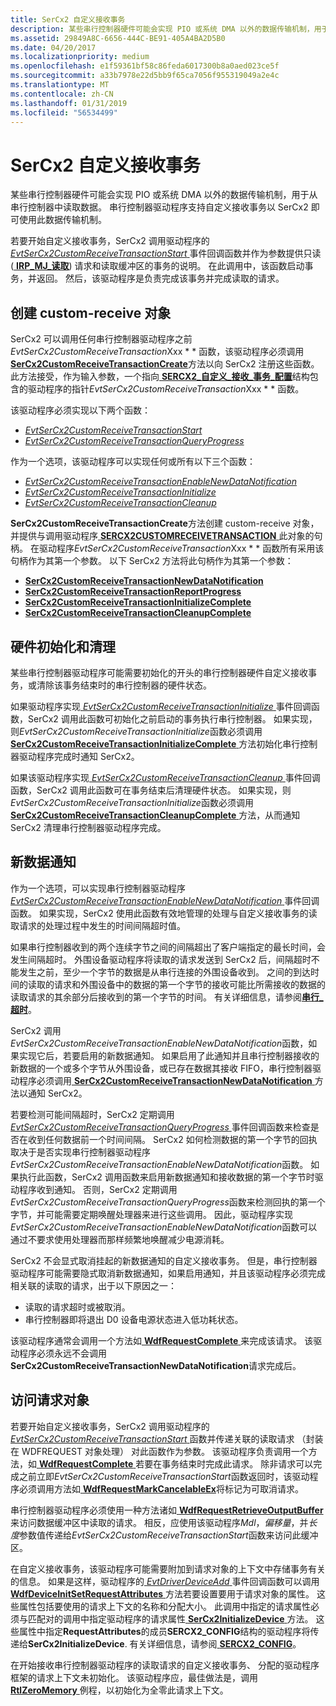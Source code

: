 ```yaml
---
title: SerCx2 自定义接收事务
description: 某些串行控制器硬件可能会实现 PIO 或系统 DMA 以外的数据传输机制，用于从串行控制器中读取数据。
ms.assetid: 29849A8C-6656-444C-BE91-405A4BA2D5B0
ms.date: 04/20/2017
ms.localizationpriority: medium
ms.openlocfilehash: e1f59361bf58c86feda6017300b8a0aed023ce5f
ms.sourcegitcommit: a33b7978e22d5bb9f65ca7056f955319049a2e4c
ms.translationtype: MT
ms.contentlocale: zh-CN
ms.lasthandoff: 01/31/2019
ms.locfileid: "56534499"
---
```

# <a name="sercx2-custom-receive-transactions"></a>SerCx2 自定义接收事务


某些串行控制器硬件可能会实现 PIO 或系统 DMA 以外的数据传输机制，用于从串行控制器中读取数据。 串行控制器驱动程序支持自定义接收事务以 SerCx2 即可使用此数据传输机制。

若要开始自定义接收事务，SerCx2 调用驱动程序的[ *EvtSerCx2CustomReceiveTransactionStart* ](https://msdn.microsoft.com/library/windows/hardware/dn265204)事件回调函数并作为参数提供只读 ([ **IRP\_MJ\_读取**](https://msdn.microsoft.com/library/windows/hardware/ff546883)) 请求和读取缓冲区的事务的说明。 在此调用中，该函数启动事务，并返回。 然后，该驱动程序是负责完成该事务并完成读取的请求。

## <a name="creating-the-custom-receive-object"></a>创建 custom-receive 对象


SerCx2 可以调用任何串行控制器驱动程序之前*EvtSerCx2CustomReceiveTransaction*Xxx * * 函数，该驱动程序必须调用[ **SerCx2CustomReceiveTransactionCreate**](https://msdn.microsoft.com/library/windows/hardware/dn265251)方法以向 SerCx2 注册这些函数。 此方法接受，作为输入参数，一个指向[ **SERCX2\_自定义\_接收\_事务\_配置**](https://msdn.microsoft.com/library/windows/hardware/dn265315)结构包含的驱动程序的指针*EvtSerCx2CustomReceiveTransaction*Xxx * * 函数。

该驱动程序必须实现以下两个函数：

-   [*EvtSerCx2CustomReceiveTransactionStart*](https://msdn.microsoft.com/library/windows/hardware/dn265204)
-   [*EvtSerCx2CustomReceiveTransactionQueryProgress*](https://msdn.microsoft.com/library/windows/hardware/dn265203)

作为一个选项，该驱动程序可以实现任何或所有以下三个函数：

-   [*EvtSerCx2CustomReceiveTransactionEnableNewDataNotification*](https://msdn.microsoft.com/library/windows/hardware/dn265201)
-   [*EvtSerCx2CustomReceiveTransactionInitialize*](https://msdn.microsoft.com/library/windows/hardware/dn265202)
-   [*EvtSerCx2CustomReceiveTransactionCleanup*](https://msdn.microsoft.com/library/windows/hardware/dn265200)

**SerCx2CustomReceiveTransactionCreate**方法创建 custom-receive 对象，并提供与调用驱动程序[ **SERCX2CUSTOMRECEIVETRANSACTION** ](https://msdn.microsoft.com/library/windows/hardware/dn265249)此对象的句柄。 在驱动程序*EvtSerCx2CustomReceiveTransaction*Xxx * * 函数所有采用该句柄作为其第一个参数。 以下 SerCx2 方法将此句柄作为其第一个参数：

-   [**SerCx2CustomReceiveTransactionNewDataNotification**](https://msdn.microsoft.com/library/windows/hardware/dn265253)
-   [**SerCx2CustomReceiveTransactionReportProgress**](https://msdn.microsoft.com/library/windows/hardware/dn265254)
-   [**SerCx2CustomReceiveTransactionInitializeComplete**](https://msdn.microsoft.com/library/windows/hardware/dn265252)
-   [**SerCx2CustomReceiveTransactionCleanupComplete**](https://msdn.microsoft.com/library/windows/hardware/dn265250)

## <a name="hardware-initialization-and-clean-up"></a>硬件初始化和清理


某些串行控制器驱动程序可能需要初始化的开头的串行控制器硬件自定义接收事务，或清除该事务结束时的串行控制器的硬件状态。

如果驱动程序实现[ *EvtSerCx2CustomReceiveTransactionInitialize* ](https://msdn.microsoft.com/library/windows/hardware/dn265202)事件回调函数，SerCx2 调用此函数可初始化之前启动的事务执行串行控制器。 如果实现，则*EvtSerCx2CustomReceiveTransactionInitialize*函数必须调用[ **SerCx2CustomReceiveTransactionInitializeComplete** ](https://msdn.microsoft.com/library/windows/hardware/dn265252)方法初始化串行控制器驱动程序完成时通知 SerCx2。

如果该驱动程序实现[ *EvtSerCx2CustomReceiveTransactionCleanup* ](https://msdn.microsoft.com/library/windows/hardware/dn265200)事件回调函数，SerCx2 调用此函数可在事务结束后清理硬件状态。 如果实现，则*EvtSerCx2CustomReceiveTransactionInitialize*函数必须调用[ **SerCx2CustomReceiveTransactionCleanupComplete** ](https://msdn.microsoft.com/library/windows/hardware/dn265250)方法，从而通知SerCx2 清理串行控制器驱动程序完成。

## <a name="new-data-notifications"></a>新数据通知


作为一个选项，可以实现串行控制器驱动程序[ *EvtSerCx2CustomReceiveTransactionEnableNewDataNotification* ](https://msdn.microsoft.com/library/windows/hardware/dn265201)事件回调函数。 如果实现，SerCx2 使用此函数有效地管理的处理与自定义接收事务的读取请求的处理过程中发生的时间间隔超时值。

如果串行控制器收到的两个连续字节之间的间隔超出了客户端指定的最长时间，会发生间隔超时。 外围设备驱动程序将读取的请求发送到 SerCx2 后，间隔超时不能发生之前，至少一个字节的数据是从串行连接的外围设备收到。 之间的到达时间的读取的请求和外围设备中的数据的第一个字节的接收可能比所需接收的数据的读取请求的其余部分后接收到的第一个字节的时间。 有关详细信息，请参阅[**串行\_超时**](https://msdn.microsoft.com/library/windows/hardware/hh439614)。

SerCx2 调用*EvtSerCx2CustomReceiveTransactionEnableNewDataNotification*函数，如果实现它后，若要启用的新数据通知。 如果启用了此通知并且串行控制器接收的新数据的一个或多个字节从外围设备，或已存在数据其接收 FIFO，串行控制器驱动程序必须调用[ **SerCx2CustomReceiveTransactionNewDataNotification** ](https://msdn.microsoft.com/library/windows/hardware/dn265253)方法以通知 SerCx2。

若要检测可能间隔超时，SerCx2 定期调用[ *EvtSerCx2CustomReceiveTransactionQueryProgress* ](https://msdn.microsoft.com/library/windows/hardware/dn265203)事件回调函数来检查是否在收到任何数据前一个时间间隔。 SerCx2 如何检测数据的第一个字节的回执取决于是否实现串行控制器驱动程序*EvtSerCx2CustomReceiveTransactionEnableNewDataNotification*函数。 如果执行此函数，SerCx2 调用函数来启用新数据通知和接收数据的第一个字节时驱动程序收到通知。 否则，SerCx2 定期调用*EvtSerCx2CustomReceiveTransactionQueryProgress*函数来检测回执的第一个字节，并可能需要定期唤醒处理器来进行这些调用。 因此，驱动程序实现*EvtSerCx2CustomReceiveTransactionEnableNewDataNotification*函数可以通过不要求使用处理器而那样频繁地唤醒减少电源消耗。

SerCx2 不会显式取消挂起的新数据通知的自定义接收事务。 但是，串行控制器驱动程序可能需要隐式取消新数据通知，如果启用通知，并且该驱动程序必须完成相关联的读取的请求，出于以下原因之一：

-   读取的请求超时或被取消。
-   串行控制器即将退出 D0 设备电源状态进入低功耗状态。

该驱动程序通常会调用一个方法如[ **WdfRequestComplete** ](https://msdn.microsoft.com/library/windows/hardware/ff549945)来完成该请求。 该驱动程序必须永远不会调用**SerCx2CustomReceiveTransactionNewDataNotification**请求完成后。

## <a name="accessing-the-request-object"></a>访问请求对象


若要开始自定义接收事务，SerCx2 调用驱动程序的[ *EvtSerCx2CustomReceiveTransactionStart* ](https://msdn.microsoft.com/library/windows/hardware/dn265204)函数并传递关联的读取请求 （封装在 WDFREQUEST 对象处理） 对此函数作为参数。 该驱动程序负责调用一个方法，如[ **WdfRequestComplete** ](https://msdn.microsoft.com/library/windows/hardware/ff549945)若要在事务结束时完成此请求。 除非请求可以完成之前立即*EvtSerCx2CustomReceiveTransactionStart*函数返回时，该驱动程序必须调用方法如[ **WdfRequestMarkCancelableEx**](https://msdn.microsoft.com/library/windows/hardware/ff549984)将标记为可取消请求。

串行控制器驱动程序必须使用一种方法诸如[ **WdfRequestRetrieveOutputBuffer** ](https://msdn.microsoft.com/library/windows/hardware/ff550018)来访问数据缓冲区中读取的请求。 相反，应使用该驱动程序*Mdl*，*偏移量*，并*长度*参数值传递给*EvtSerCx2CustomReceiveTransactionStart*函数来访问此缓冲区。

在自定义接收事务，该驱动程序可能需要附加到请求对象的上下文中存储事务有关的信息。 如果是这样，驱动程序的[ *EvtDriverDeviceAdd* ](https://msdn.microsoft.com/library/windows/hardware/ff541693)事件回调函数可以调用[ **WdfDeviceInitSetRequestAttributes** ](https://msdn.microsoft.com/library/windows/hardware/ff546786)方法若要设置要用于请求对象的属性。 这些属性包括要使用的请求上下文的名称和分配大小。 此调用中指定的请求属性必须与匹配对的调用中指定驱动程序的请求属性[ **SerCx2InitializeDevice** ](https://msdn.microsoft.com/library/windows/hardware/dn265261)方法。 这些属性中指定**RequestAttributes**的成员**SERCX2\_CONFIG**结构的驱动程序将传递给**SerCx2InitializeDevice**. 有关详细信息，请参阅[ **SERCX2\_CONFIG**](https://msdn.microsoft.com/library/windows/hardware/dn265310)。

在开始接收串行控制器驱动程序的读取请求的自定义接收事务、 分配的驱动程序框架的请求上下文未初始化。 该驱动程序应，最佳做法是，调用[ **RtlZeroMemory** ](https://msdn.microsoft.com/library/windows/hardware/ff563610)例程，以初始化为全零此请求上下文。

 

 




